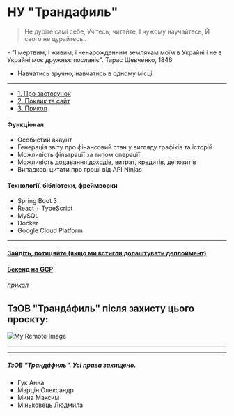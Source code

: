 # НУ "Трандафиль"
> Не дуріте самі себе,
> Учітесь, читайте,
> І чужому научайтесь,
> Й свого не цурайтесь..

\- "І мертвим, і живим, і ненарожденним землякам моїм в Украйні і не в Украйні моє дружнєє посланіє". Тарас Шевченко, 1846

- Навчатись зручно, навчатись в одному місці.
---
  - [1. Про застосунок](#функціонал)
  - [2. Поклик та сайт](#затестуйте)
  - [3. Прикол](#прикол)

#### Функціонал
- Особистий акаунт
- Генерація звіту про фінансовий стан у вигляду графіків та історій
- Можливість фільтрації за типом операції
- Можливість додавання доходів, витрат, кредитів, депозитів
- Випадкові цитати про гроші від API Ninjas
#### Технології, бібліотеки, фреймворки
- Spring Boot 3
- React + TypeScript
- MySQL
- Docker
- Google Cloud Platform
---
#### [Зайдіть, потицяйте (якщо ми встигли долаштувати деплоймент)](https://int20h-trandafyl-front.vercel.app/courses)
#### [Бекенд на GCP](https://int20h-i6rjfxmega-lm.a.run.app)

###### прикол
## ТзОВ "Трандáфиль" після захисту цього проєкту:
![My Remote Image](https://i.pinimg.com/564x/ac/6e/ed/ac6eedff4adc6530a86bac6da443c65a.jpg)


---
   ---
   ##### ТзОВ "Трандáфиль". Усі права захищено.
   - Гук Анна
   - Марцін Олександр
   - Мина Максим
   - Міньковець Людмила